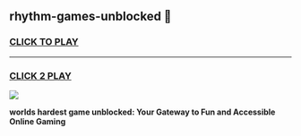 
## rhythm-games-unblocked 👋
<h3>
<a href="https://premium.freeplayer.one?title=rhythm-games-unblocked&ref=14F">CLICK TO PLAY</a></h3>
<hr>

<h3>
<a href="https://premium.freeplayer.one?title=rhythm-games-unblocked&ref=14F">CLICK 2 PLAY</a>
  
</h3>

<a href="https://premium.freeplayer.one?title=rhythm-games-unblocked&ref=12F/"><img src="https://clearcache.store/games.png"></a>


**worlds hardest game unblocked: Your Gateway to Fun and Accessible Online Gaming**
